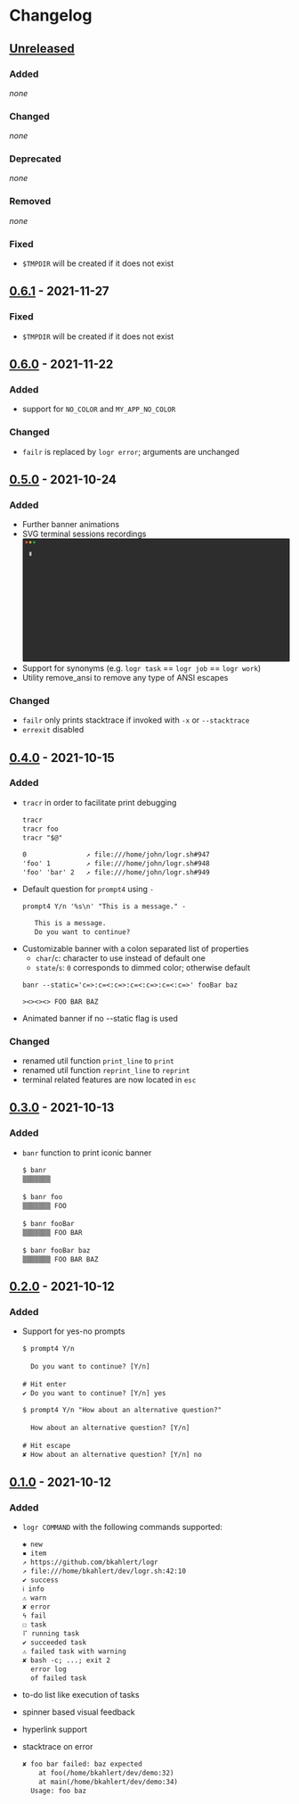 # Changelog

## [Unreleased]

### Added

*none*

### Changed

*none*

### Deprecated

*none*

### Removed

*none*

### Fixed

- `$TMPDIR` will be created if it does not exist


## [0.6.1] - 2021-11-27

### Fixed

- `$TMPDIR` will be created if it does not exist


## [0.6.0] - 2021-11-22

### Added

- support for `NO_COLOR` and `MY_APP_NO_COLOR`

### Changed

- `failr` is replaced by `logr error`; arguments are unchanged

## [0.5.0] - 2021-10-24

### Added

- Further banner animations
- SVG terminal sessions recordings
  [![recorded terminal session demonstrating the logr library](https://github.com/bkahlert/logr/raw/5c3eb8eab973efe19b0d4d8c02d1500ccff7e21b/docs/logr.svg "logr library")](https://github.com/bkahlert/logr/raw/5c3eb8eab973efe19b0d4d8c02d1500ccff7e21b/docs/logr.svg)
- Support for synonyms (e.g. `logr task` == `logr job` == `logr work`)
- Utility remove_ansi to remove any type of ANSI escapes

### Changed

- `failr` only prints stacktrace if invoked with `-x` or `--stacktrace`
- `errexit` disabled

## [0.4.0] - 2021-10-15

### Added

- `tracr` in order to facilitate print debugging
  ```shell
  tracr
  tracr foo
  tracr "$@"
  ```  
  ```text
  0               ↗ file:///home/john/logr.sh#947
  'foo' 1         ↗ file:///home/john/logr.sh#948
  'foo' 'bar' 2   ↗ file:///home/john/logr.sh#949
  ```
- Default question for `prompt4` using `-`
  ```shell
  prompt4 Y/n '%s\n' "This is a message." -
  ```  
  ```text
     This is a message.
     Do you want to continue?
  ```
- Customizable banner with a colon separated list of properties
    - `char`/`c`: character to use instead of default one
    - `state`/`s`: `0` corresponds to dimmed color; otherwise default
  ```shell
  banr --static='c=>:c=<:c=>:c=<:c=>:c=<:c=>' fooBar baz
  ```  
  ```text
  ><><><> FOO BAR BAZ
  ```
- Animated banner if no --static flag is used

### Changed

- renamed util function `print_line` to `print`
- renamed util function `reprint_line` to `reprint`
- terminal related features are now located in `esc`

## [0.3.0] - 2021-10-13

### Added

- `banr` function to print iconic banner
  ```shell
  $ banr
  ▒▒▒▒▒▒▒
  
  $ banr foo
  ▒▒▒▒▒▒▒ FOO
  
  $ banr fooBar
  ▒▒▒▒▒▒▒ FOO BAR
  
  $ banr fooBar baz
  ▒▒▒▒▒▒▒ FOO BAR BAZ
  ```

## [0.2.0] - 2021-10-12

### Added

- Support for yes-no prompts
  ```shell
  $ prompt4 Y/n
  
    Do you want to continue? [Y/n]
  
  # Hit enter
  ✔ Do you want to continue? [Y/n] yes
  ```
  ```shell
  $ prompt4 Y/n "How about an alternative question?"
  
    How about an alternative question? [Y/n]
  
  # Hit escape
  ✘︎ How about an alternative question? [Y/n] no 
  ```

## [0.1.0] - 2021-10-12

### Added

- `logr COMMAND` with the following commands supported:
  ```shell
  ✱︎ new
  ▪︎ item
  ↗︎ https://github.com/bkahlert/logr
  ↗︎ file:///home/bkahlert/dev/logr.sh:42:10
  ✔︎ success
  ℹ︎ info
  ⚠︎ warn
  ✘︎ error
  ϟ︎ fail
  ☐︎ task
  ⠏︎ running task
  ✔︎ succeeded task
  ⚠︎ failed task with warning
  ✘︎ bash -c; ...; exit 2
    error log
    of failed task
  ```

- to-do list like execution of tasks
- spinner based visual feedback
- hyperlink support
- stacktrace on error
  ```shell
  ✘ foo bar failed: baz expected
      at foo(/home/bkahlert/dev/demo:32)
      at main(/home/bkahlert/dev/demo:34)
    Usage: foo baz
  ```

[unreleased]: https://github.com/bkahlert/logr/compare/v0.6.1...HEAD

[0.6.1]: https://github.com/bkahlert/logr/compare/v0.6.0...v0.6.1

[0.6.0]: https://github.com/bkahlert/logr/compare/v0.5.0...v0.6.0

[0.5.0]: https://github.com/bkahlert/logr/compare/v0.4.0...v0.5.0

[0.4.0]: https://github.com/bkahlert/logr/compare/v0.3.0...v0.4.0

[0.3.0]: https://github.com/bkahlert/logr/compare/v0.2.0...v0.3.0

[0.2.0]: https://github.com/bkahlert/logr/compare/v0.1.0...v0.2.0

[0.1.0]: https://github.com/bkahlert/logr/releases/tag/v0.1.0
